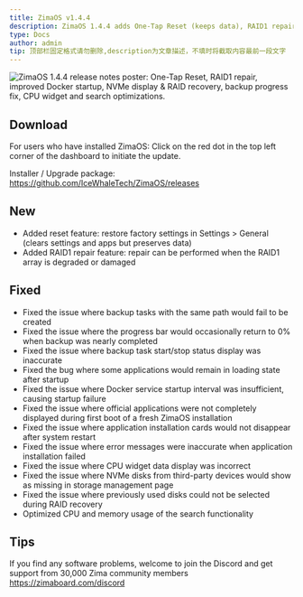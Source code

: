 ```yaml
---
title: ZimaOS v1.4.4
description: ZimaOS 1.4.4 adds One-Tap Reset (keeps data), RAID1 repair, faster Docker startup, NVMe & RAID recovery fixes, backup progress fix, and improved CPU widget & Search.
type: Docs
author: admin
tip: 顶部栏固定格式请勿删除,description为文章描述，不填时将截取内容最前一段文字
---
```

![ZimaOS 1.4.4 release notes poster: One-Tap Reset, RAID1 repair, improved Docker startup, NVMe display & RAID recovery, backup progress fix, CPU widget and search optimizations.](https://manage.icewhale.io/api/static/docs/1757487897242_zimaos-1.4.4-update.png)
## Download
For users who have installed ZimaOS:
Click on the red dot in the top left corner of the dashboard to initiate the update.

Installer / Upgrade package:
https://github.com/IceWhaleTech/ZimaOS/releases


## New
- Added reset feature: restore factory settings in Settings > General (clears settings and apps but preserves data)
- Added RAID1 repair feature: repair can be performed when the RAID1 array is degraded or damaged
## Fixed
- Fixed the issue where backup tasks with the same path would fail to be created
- Fixed the issue where the progress bar would occasionally return to 0% when backup was nearly completed
- Fixed the issue where backup task start/stop status display was inaccurate
- Fixed the bug where some applications would remain in loading state after startup
- Fixed the issue where Docker service startup interval was insufficient, causing startup failure
- Fixed the issue where official applications were not completely displayed during first boot of a fresh ZimaOS installation
- Fixed the issue where application installation cards would not disappear after system restart
- Fixed the issue where error messages were inaccurate when application installation failed
- Fixed the issue where CPU widget data display was incorrect
- Fixed the issue where NVMe disks from third-party devices would show as missing in storage management page
- Fixed the issue where previously used disks could not be selected during RAID recovery
- Optimized CPU and memory usage of the search functionality
  
## Tips
If you find any software problems, welcome to join the Discord and get support from 30,000 Zima community members
https://zimaboard.com/discord